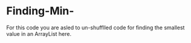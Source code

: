 # Finding-Min- 
For this code you are asled to un-shufflled code for finding the smallest value in an ArrayList here. 
